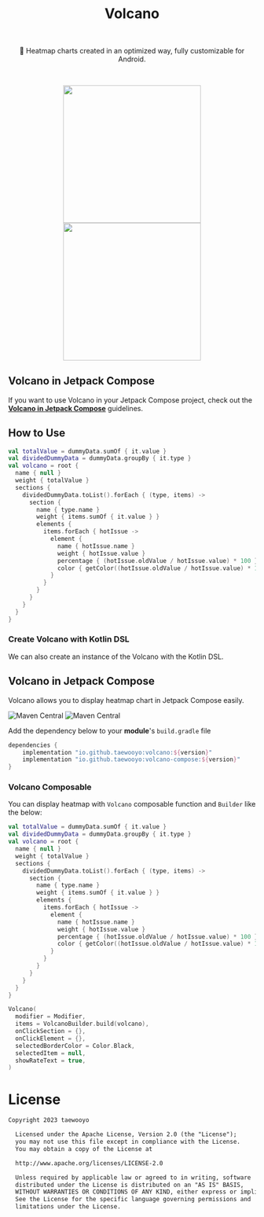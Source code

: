 <h1 align="center">Volcano</h1></br>

<p align="center">
🌋 Heatmap charts created in an optimized way, fully customizable for Android.
</p>

<br>
<p align="center">
<img src="https://github.com/taewooyo/volcano/assets/66770613/18a319ba-1570-4a11-9f71-e701bcc165da" width="280"/>
<img src="https://github.com/taewooyo/volcano/assets/66770613/90d1a9b7-bdf4-488a-a326-2404f2d7e668" height="280"/>
</p>

## Volcano in Jetpack Compose

If you want to use Volcano in your Jetpack Compose project, check out the **[Volcano in Jetpack Compose](https://github.com/taewooyo/Volcano#volcano-in-jetpack-compose-1)** guidelines.

## How to Use

```kotlin
val totalValue = dummyData.sumOf { it.value }
val dividedDummyData = dummyData.groupBy { it.type }
val volcano = root {
  name { null }
  weight { totalValue }
  sections {
    dividedDummyData.toList().forEach { (type, items) ->
      section {
        name { type.name }
        weight { items.sumOf { it.value } }
        elements {
          items.forEach { hotIssue ->
            element {
              name { hotIssue.name }
              weight { hotIssue.value }
              percentage { (hotIssue.oldValue / hotIssue.value) * 100 }
              color { getColor((hotIssue.oldValue / hotIssue.value) * 100).toLong() }
            }
          }
        }
      }
    }
  }
}
```

### Create Volcano with Kotlin DSL

We can also create an instance of the Volcano with the Kotlin DSL.

## Volcano in Jetpack Compose

Volcano allows you to display heatmap chart in Jetpack Compose easily.

![Maven Central](https://img.shields.io/maven-central/v/io.github.taewooyo/volcano)
![Maven Central](https://img.shields.io/maven-central/v/io.github.taewooyo/volcano-compose)

Add the dependency below to your **module**'s `build.gradle` file

```build.gradle
dependencies {
    implementation "io.github.taewooyo:volcano:${version}"
    implementation "io.github.taewooyo:volcano-compose:${version}"
}
```

### Volcano Composable

You can display heatmap with `Volcano` composable function and `Builder` like the below:

```kotlin
val totalValue = dummyData.sumOf { it.value }
val dividedDummyData = dummyData.groupBy { it.type }
val volcano = root {
  name { null }
  weight { totalValue }
  sections {
    dividedDummyData.toList().forEach { (type, items) ->
      section {
        name { type.name }
        weight { items.sumOf { it.value } }
        elements {
          items.forEach { hotIssue ->
            element {
              name { hotIssue.name }
              weight { hotIssue.value }
              percentage { (hotIssue.oldValue / hotIssue.value) * 100 }
              color { getColor((hotIssue.oldValue / hotIssue.value) * 100).toLong() }
            }
          }
        }
      }
    }
  }
}

Volcano(
  modifier = Modifier,
  items = VolcanoBuilder.build(volcano),
  onClickSection = {},
  onClickElement = {},
  selectedBorderColor = Color.Black,
  selectedItem = null,
  showRateText = true,
)
```

# License

```xml
Copyright 2023 taewooyo

  Licensed under the Apache License, Version 2.0 (the "License");
  you may not use this file except in compliance with the License.
  You may obtain a copy of the License at

  http://www.apache.org/licenses/LICENSE-2.0

  Unless required by applicable law or agreed to in writing, software
  distributed under the License is distributed on an "AS IS" BASIS,
  WITHOUT WARRANTIES OR CONDITIONS OF ANY KIND, either express or implied.
  See the License for the specific language governing permissions and
  limitations under the License.
```
